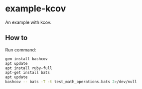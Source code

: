 # example-kcov

An example with kcov.

## How to

Run command:

```bash
gem install bashcov
apt update
apt install ruby-full
apt-get install bats
apt update
bashcov -- bats -T -t test_math_operations.bats 2>/dev/null
```
